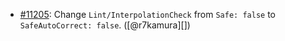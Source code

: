 * [#11205](https://github.com/rubocop/rubocop/pull/11205): Change `Lint/InterpolationCheck` from `Safe: false` to `SafeAutoCorrect: false`. ([@r7kamura][])
